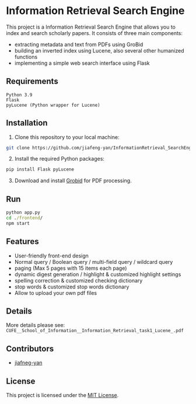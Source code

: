 # Information Retrieval Search Engine

This project is a Information Retrieval Search Engine that allows you to index and search scholarly papers. It consists of three main components:
- extracting metadata and text from PDFs using GroBid
- building an inverted index using Lucene, also several other humanized functions
- implementing a simple web search interface using Flask

## Requirements
```
Python 3.9
Flask
pyLucene (Python wrapper for Lucene)
```
## Installation

1. Clone this repository to your local machine:

```bash
git clone https://github.com/jiafeng-yan/InformationRetrieval_SearchEngine.git
```

2. Install the required Python packages:

```bash
pip install Flask pyLucene
```

3. Download and install [Grobid](https://grobid.readthedocs.io/) for PDF processing.

## Run 
```cmd
python app.py
cd ./frontend/
npm start
```

## Features

- User-friendly front-end design
- Normal query / Boolean query / multi-field query / wildcard query
- paging (Max 5 pages with 15 items each page)
- dynamic digest generation / highlight \& customized highlight settings
- spelling correction \& customized checking dictionary 
- stop words \& customized stop words dictionary
- Allow to upload your own pdf files

## Details
More details please see: ```CUFE__School_of_Information__Information_Retrieval_task1_Lucene_.pdf```

## Contributors

- [jiafneg-yan](https://github.com/jiafeng-yan)

## License

This project is licensed under the [MIT License](LICENSE).
